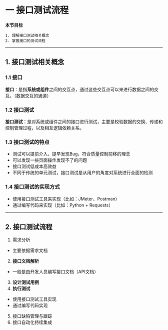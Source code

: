 # 一 接口测试流程

**本节目标**

    1. 理解接口测试相关概念
    2. 掌握接口的测试流程
---

## 1. 接口测试相关概念
### 1.1 接口
**接口**：是指**系统或组件**之间的交互点，通过这些交互点可以来进行数据之间的交互。（数据交互的通道）

### 1.2 接口测试
**接口测试**：是对系统或组件之间的接口进行测试，主要是校验数据的交换、传递和控制管理过程，以及相互逻辑依赖关系。

### 1.3 接口测试的特点
- 测试可以提前介入，提早发现Bug，符合质量控制前移的理念
- 可以发现一些页面操作发现不了的问题
- 接口测试低成本高效益
- 不同于传统的单元测试，接口测试是从用户的角度对系统进行全面的检测

### 1.4 接口测试的实现方式
- 使用接口测试工具来实现（比如：JMeter、Postman）
- 通过编写代码来实现（比如：Python + Requests）

---

## 2. 接口测试流程
1. 需求分析
 - 主要依据需求文档
2. **接口文档解析**
 - 一般是由开发人员编写接口文档（API文档）
3. **设计测试用例**
4. **执行测试**
 - 使用接口测试工具实现
 - 通过编写代码实现
5. 接口缺陷管理与跟踪
6. 接口自动化持续集成




